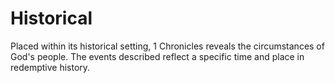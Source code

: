 # Historical

Placed within its historical setting, 1 Chronicles reveals the circumstances of God's people. The events described reflect a specific time and place in redemptive history.

